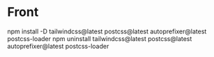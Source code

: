 # Front

npm install -D tailwindcss@latest postcss@latest autoprefixer@latest postcss-loader
npm uninstall tailwindcss@latest postcss@latest autoprefixer@latest postcss-loader
